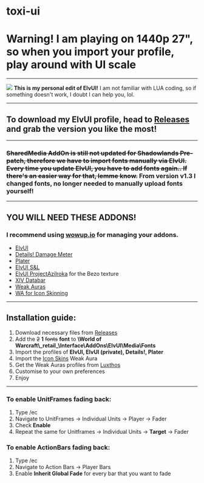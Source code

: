 # toxi-ui
<h1>Warning! I am playing on 1440p 27", so when you import your profile, play around with UI scale</h1>
<hr>
<img src="https://i.imgur.com/6fqvuFH.png">
<b>This is my personal edit of ElvUI!</b>
I am not familiar with LUA coding, so if something doesn't work, I doubt I can help you, lol.
<hr>
<h2>To download my ElvUI profile, head to <a href="https://github.com/Toxicom/toxi-ui/releases">Releases</a> and grab the version you like the most!</h2>
<hr>
<h3><s>SharedMedia AddOn is still not updated for Shadowlands Pre-patch, therefore we have to import fonts manually via ElvUI. Every time you update ElvUI, you have to add fonts again.. If there's an easier way for that, lemme know.</s> From version v1.3 I changed fonts, no longer needed to manually upload fonts yourself!</h3>
<hr>
<h2><b>YOU WILL NEED THESE ADDONS!</b></h2>
<h3>I recommend using <a href="https://wowup.io/">wowup.io</a> for managing your addons.</h3>
<ul>
  <li><a href="https://www.tukui.org/download.php?client=win" target="_blank">ElvUI</a></li>
  <li><a href="https://www.curseforge.com/wow/addons/details" target="_blank">Details! Damage Meter</a></li>
  <li><a href="https://www.curseforge.com/wow/addons/plater-nameplates" target="_blank">Plater</a></li>
  <li><a href="https://www.tukui.org/download.php?client=win" target="_blank">ElvUI S&L</a></li>
  <li><a href="https://www.tukui.org/download.php?client=win" target="_blank">ElvUI ProjectAzilroka</a> for the Bezo texture</li>
  <li><a href="https://github.com/Vicious-wow/XIV_Databar" target="_blank">XIV Databar</a></li>
  <li><a href="https://www.curseforge.com/wow/addons/weakauras-2" target="_blank">Weak Auras</a></li>
  <li><a href="https://wago.io/IconSkins" target="_blank">WA for Icon Skinning</a></li>
  </ul>
<hr>
<h2>Installation guide:</h2>
<ol>
  <li>Download necessary files from <a href="https://github.com/Toxicom/toxi-ui/releases">Releases</a></li>
  <li>Add the <s>2</s> <b>1</b> <s>fonts</s> <b>font</b> to <b>\World of Warcraft\_retail_\Interface\AddOns\ElvUI\Media\Fonts</b></li>
  <li>Import the profiles of <b>ElvUI, ElvUI (private), Details!, Plater</b></li>
  <li>Import the <a href="https://wago.io/IconSkins">Icon Skins</a> Weak Aura</li>
  <li>Get the Weak Auras profiles from <a href="https://luxthos.com">Luxthos</a></li>
  <li>Customise to your own preferences</li>
  <li>Enjoy</li>
 </ol>
<hr>
<h3>To enable UnitFrames fading back:</h3>
<ol>
<li>Type /ec</li>
<li>Navigate to UnitFrames -> Individual Units -> Player -> Fader</li>
<li>Check <b>Enable</b></li>
<li>Repeat the same for Unitframes -> Individual Units -> <b>Target</b> -> Fader</li>
</ol>
<h3>To enable ActionBars fading back:</h3>
<ol>
<li>Type /ec</li>
<li>Navigate to Action Bars -> Player Bars</li>
<li>Enable <b>Inherit Global Fade</b> for every bar that you want to fade</li>
</ol>
